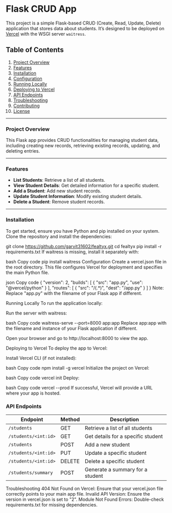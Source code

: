 # Flask CRUD App

This project is a simple Flask-based CRUD (Create, Read, Update, Delete) application that stores data about students. It’s designed to be deployed on [Vercel](https://vercel.com/) with the WSGI server `waitress`.

## Table of Contents
1. [Project Overview](#project-overview)
2. [Features](#features)
3. [Installation](#installation)
4. [Configuration](#configuration)
5. [Running Locally](#running-locally)
6. [Deploying to Vercel](#deploying-to-vercel)
7. [API Endpoints](#api-endpoints)
8. [Troubleshooting](#troubleshooting)
9. [Contributing](#contributing)
10. [License](#license)

---

### Project Overview

This Flask app provides CRUD functionalities for managing student data, including creating new records, retrieving existing records, updating, and deleting entries.

---

### Features

- **List Students**: Retrieve a list of all students.
- **View Student Details**: Get detailed information for a specific student.
- **Add a Student**: Add new student records.
- **Update Student Information**: Modify existing student details.
- **Delete a Student**: Remove student records.

---

### Installation

To get started, ensure you have Python and pip installed on your system. Clone the repository and install the dependencies:

git clone https://github.com/garvit31602/fealtyx.git
cd fealtyx
pip install -r requirements.txt
If waitress is missing, install it separately with:

bash
Copy code
pip install waitress
Configuration
Create a vercel.json file in the root directory. This file configures Vercel for deployment and specifies the main Python file.

json
Copy code
{
    "version": 2,
    "builds": [
      {
        "src": "app.py",
        "use": "@vercel/python"
      }
    ],
    "routes": [
      {
        "src": "/(.*)",
        "dest": "/app.py"
      }
    ]
}
Note: Replace "app.py" with the filename of your Flask app if different.

Running Locally
To run the application locally:

Run the server with waitress:

bash
Copy code
waitress-serve --port=8000 app:app
Replace app:app with the filename and instance of your Flask application if different.

Open your browser and go to http://localhost:8000 to view the app.

Deploying to Vercel
To deploy the app to Vercel:

Install Vercel CLI (if not installed):

bash
Copy code
npm install -g vercel
Initialize the project on Vercel:

bash
Copy code
vercel init
Deploy:

bash
Copy code
vercel --prod
If successful, Vercel will provide a URL where your app is hosted.

### API Endpoints

| Endpoint               | Method | Description                           |
|------------------------|--------|---------------------------------------|
| `/students`            | GET    | Retrieve a list of all students       |
| `/students/<int:id>`   | GET    | Get details for a specific student    |
| `/students`            | POST   | Add a new student                     |
| `/students/<int:id>`   | PUT    | Update a specific student             |
| `/students/<int:id>`   | DELETE | Delete a specific student             |
| `/students/summary`    | POST   | Generate a summary for a student      |

Troubleshooting
404 Not Found on Vercel: Ensure that your vercel.json file correctly points to your main app file.
Invalid API Version: Ensure the version in vercel.json is set to "2".
Module Not Found Errors: Double-check requirements.txt for missing dependencies.
